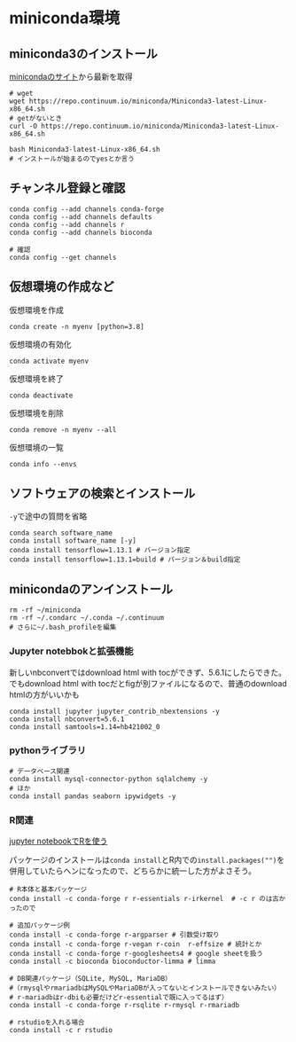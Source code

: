 # miniconda環境

## miniconda3のインストール

[minicondaのサイト](https://docs.conda.io/en/latest/miniconda.html)から最新を取得

```shell
# wget
wget https://repo.continuum.io/miniconda/Miniconda3-latest-Linux-x86_64.sh
# getがないとき
curl -O https://repo.continuum.io/miniconda/Miniconda3-latest-Linux-x86_64.sh

bash Miniconda3-latest-Linux-x86_64.sh
# インストールが始まるのでyesとか言う
```

## チャンネル登録と確認
```shell
conda config --add channels conda-forge
conda config --add channels defaults
conda config --add channels r
conda config --add channels bioconda

# 確認
conda config --get channels
```

## 仮想環境の作成など

仮想環境を作成

```shell
conda create -n myenv [python=3.8]
```

仮想環境の有効化

```
conda activate myenv
```

仮想環境を終了

```
conda deactivate
```

仮想環境を削除

```
conda remove -n myenv --all
```

仮想環境の一覧

```
conda info --envs
```

## ソフトウェアの検索とインストール

`-y`で途中の質問を省略
```
conda search software_name
conda install software_name [-y]
conda install tensorflow=1.13.1 # バージョン指定
conda install tensorflow=1.13.1=build # バージョン＆build指定
```

## minicondaのアンインストール
```
rm -rf ~/miniconda
rm -rf ~/.condarc ~/.conda ~/.continuum
# さらに~/.bash_profileを編集
```


### Jupyter notebbokと拡張機能

新しいnbconvertではdownload html with tocができず、5.6.1にしたらできた。でもdownload html with tocだとfigが別ファイルになるので、普通のdownload htmlの方がいいかも
```
conda install jupyter jupyter_contrib_nbextensions -y
conda install nbconvert=5.6.1
conda install samtools=1.14=hb421002_0
```

### pythonライブラリ
```
# データベース関連
conda install mysql-connector-python sqlalchemy -y
# ほか
conda install pandas seaborn ipywidgets -y
```

### R関連

[jupyter notebookでRを使う](https://nxdataka.netlify.app/rjup/)

パッケージのインストールは`conda install`とR内での`install.packages("")`を併用していたらヘンになったので、どちらかに統一した方がよさそう。

```
# R本体と基本パッケージ
conda install -c conda-forge r r-essentials r-irkernel  # -c r のは古かったので

# 追加パッケージ例
conda install -c conda-forge r-argparser # 引数受け取り
conda install -c conda-forge r-vegan r-coin  r-effsize # 統計とか
conda install -c conda-forge r-googlesheets4 # google sheetを扱う
conda install -c bioconda bioconductor-limma # limma

# DB関連パッケージ（SQLite, MySQL, MariaDB）
#（rmysqlやrmariadbはMySQLやMariaDBが入ってないとインストールできないみたい）
# r-mariadbはr-dbiも必要だけどr-essentialで既に入ってるはず）
conda install -c conda-forge r-rsqlite r-rmysql r-rmariadb

# rstudioを入れる場合
conda install -c r rstudio
```

